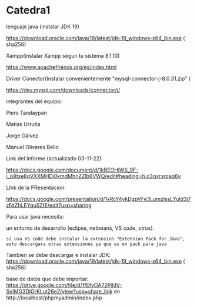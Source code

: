 # Catedra1
lenguaje java (instalar JDK 19)

https://download.oracle.com/java/19/latest/jdk-19_windows-x64_bin.exe ( sha256)

Xampp(instalar Xampp segun tu sistema 8.1.10)

https://www.apachefriends.org/es/index.html

Driver Conector(Instalar convenientemente "mysql-connector-j-8.0.31.zip" )

https://dev.mysql.com/downloads/connector/j/

integrantes del equipo:

Piero Tandaypan

Matias Urrutia 

Jorge Gálvez

Manuel Olivares Bello

Link del Informe (actualizado 03-11-22):

https://docs.google.com/document/d/1kBEOHjWS_9F-i_p8txe8gVXXMHDi0kmdMhnZZlb6VWQ/edit#heading=h.o3qvrxrqaq6v

LInk de la PResentacion:

https://docs.google.com/presentation/d/1xRcY4ykDgpVFe3LumzlssLYuld3i7zNtZhLEYquSZtE/edit?usp=sharing

Para usar java necesita:

un entorno de desarrollo (eclipse, netbeans, VS code, otros).

    si usa VS code debe instalar la extension "Extension Pack for Java", esto descargara otras extensiones ya que es un pack para java

Tambien se debe descargar e instalar JDK: https://download.oracle.com/java/19/latest/jdk-19_windows-x64_bin.exe ( sha256)

base de datos que debe importar:
https://drive.google.com/file/d/1fEfvOA72PjldV-SeIMG3DIGrKLut26e2/view?usp=share_link en http://localhost/phpmyadmin/index.php


